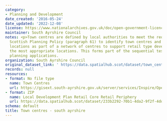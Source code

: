 ```yaml
---
category:
- Planning and Development
date_created: '2016-05-24'
date_updated: '2022-12-08'
license: https://www.nationalarchives.gov.uk/doc/open-government-licence/version/3/
maintainer: South Ayrshire Council
notes: <p>Town centres are defined by local authorities to meet the requirement of
  Scottish Planning Policy (paragraph 61) to identify town centres and other retail
  locations as part of a network of centres to support retail type development in
  the most appropriate locations. This forms part of the sequential test in assessing
  planning applications.                                                                                                                                                                                                                                                                                                                                                                                                                                                                                                                                                                                                                                                                                                                                                                                                                                                                                                                                                                                                                                                                                                                                                                                                                                                                                                                                                                                                                                                                                                                                                                                                                                                                                                                      </p>
organization: South Ayrshire Council
original_dataset_link: ' https://data.spatialhub.scot/dataset/town_centres-sa'
records: null
resources:
- format: No file type
  name: Town Centres
  url: https://gisext.south-ayrshire.gov.uk/server/services/Inspire/OpenData/MapServer/WFSServer?request=GetCapabilities&service=WFS
- format: ZIP
  name: Local Development Plan Retail Core Retail Periphery
  url: https://data.spatialhub.scot/dataset/233b2292-70b1-4da2-9f2f-4dd59c8b4d77/resource/92aea5a4-e972-485d-bd7d-2d828504a0a5/download/local-development-plan-retail-core-retail-periphery.zip
schema: default
title: Town centres - south ayrshire
---
```

